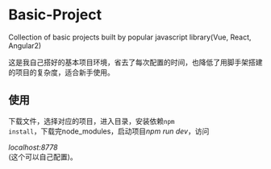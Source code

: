 # Basic-Project
Collection of basic projects built by popular javascript library(Vue, React, Angular2) 

这是我自己搭好的基本项目环境，省去了每次配置的时间，也降低了用脚手架搭建的项目的复杂度，适合新手使用。

## 使用
下载文件，选择对应的项目，进入目录，安装依赖<code>npm install</code>，下载完node_modules，启动项目<em>npm run dev</em>，访问<address>localhost:8778</address>(这个可以自己配置)。
